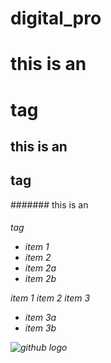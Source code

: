 # digital_pro

# this is an <h1> tag
## this is an <h2> tag
####### this is an <h6> tag

* item 1
* item 2
* item 2a
* item 2b




item 1
item 2
item 3
* item 3a
* item 3b



![ github logo](https://www.google.com/imgres?imgurl=https%3A%2F%2Fgithub.githubassets.com%2Fimages%2Fmodules%2Fopen_graph%2Fgithub-octocat.png&imgrefurl=https%3A%2F%2Fgithub.com%2Fabout&tbnid=Hm7x3KXilRreSM&vet=12ahUKEwiwzeigtsPvAhWUOCsKHWChCKoQMygBegUIARDQAQ..i&docid=49EzdUgEYND5cM&w=1200&h=630&q=github&ved=2ahUKEwiwzeigtsPvAhWUOCsKHWChCKoQMygBegUIARDQAQ)
